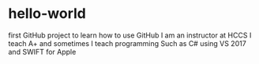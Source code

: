 # hello-world
first GitHub project to learn how to use GitHub
I am an instructor at HCCS
I teach A+ and 
sometimes I teach programming
Such as C# using VS 2017 and SWIFT for Apple
